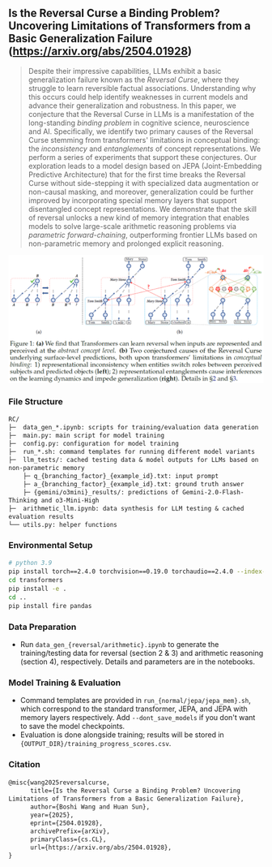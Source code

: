 ## Is the Reversal Curse a Binding Problem? Uncovering Limitations of Transformers from a Basic Generalization Failure (https://arxiv.org/abs/2504.01928)

>Despite their impressive capabilities, LLMs exhibit a basic generalization failure known as the *Reversal Curse*, where they struggle to learn reversible factual associations. Understanding why this occurs could help identify weaknesses in current models and advance their generalization and robustness. In this paper, we conjecture that the Reversal Curse in LLMs is a manifestation of the long-standing *binding problem* in cognitive science, neuroscience and AI. Specifically, we identify two primary causes of the Reversal Curse stemming from transformers' limitations in conceptual binding: the *inconsistency* and *entanglements* of concept representations. We perform a series of experiments that support these conjectures. Our exploration leads to a model design based on JEPA (Joint-Embedding Predictive Architecture) that for the first time breaks the Reversal Curse without side-stepping it with specialized data augmentation or non-causal masking, and moreover, generalization could be further improved by incorporating special memory layers that support disentangled concept representations. We demonstrate that the skill of reversal unlocks a new kind of memory integration that enables models to solve large-scale arithmetic reasoning problems via *parametric forward-chaining*, outperforming frontier LLMs based on non-parametric memory and prolonged explicit reasoning.

<img width="700" alt="image" src="assets/1.png">

### File Structure
```
RC/
├─  data_gen_*.ipynb: scripts for training/evaluation data generation
├─  main.py: main script for model training
├─  config.py: configuration for model training
├─  run_*.sh: command templates for running different model variants
├─  llm_tests/: cached testing data & model outputs for LLMs based on non-parametric memory
    ├─ q_{branching_factor}_{example_id}.txt: input prompt
    ├─ a_{branching_factor}_{example_id}.txt: ground truth answer
    ├─ {gemini/o3mini}_results/: predictions of Gemini-2.0-Flash-Thinking and o3-Mini-High
├─  arithmetic_llm.ipynb: data synthesis for LLM testing & cached evaluation results
└── utils.py: helper functions
```

### Environmental Setup
```bash
# python 3.9
pip install torch==2.4.0 torchvision==0.19.0 torchaudio==2.4.0 --index-url https://download.pytorch.org/whl/cu121
cd transformers
pip install -e .
cd ..
pip install fire pandas
```

### Data Preparation
- Run ```data_gen_{reversal/arithmetic}.ipynb``` to generate the training/testing data for reversal (section 2 & 3) and arithmetic reasoning (section 4), respectively. Details and parameters are in the notebooks.

### Model Training & Evaluation
- Command templates are provided in ```run_{normal/jepa/jepa_mem}.sh```, which correspond to the standard transformer, JEPA, and JEPA with memory layers respectively. Add ```--dont_save_models``` if you don't want to save the model checkpoints.
- Evaluation is done alongside training; results will be stored in ```{OUTPUT_DIR}/training_progress_scores.csv```.


### Citation
```
@misc{wang2025reversalcurse,
      title={Is the Reversal Curse a Binding Problem? Uncovering Limitations of Transformers from a Basic Generalization Failure}, 
      author={Boshi Wang and Huan Sun},
      year={2025},
      eprint={2504.01928},
      archivePrefix={arXiv},
      primaryClass={cs.CL},
      url={https://arxiv.org/abs/2504.01928}, 
}
```
